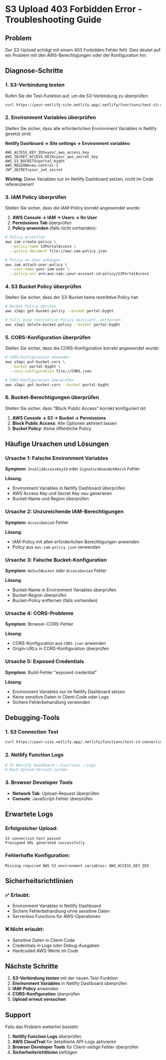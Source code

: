 # S3 Upload 403 Forbidden Error - Troubleshooting Guide

## Problem
Der S3-Upload schlägt mit einem 403 Forbidden Fehler fehl. Dies deutet auf ein Problem mit den AWS-Berechtigungen oder der Konfiguration hin.

## Diagnose-Schritte

### 1. S3-Verbindung testen
Rufen Sie die Test-Funktion auf, um die S3-Verbindung zu überprüfen:

```bash
curl https://your-netlify-site.netlify.app/.netlify/functions/test-s3-connection
```

### 2. Environment Variables überprüfen
Stellen Sie sicher, dass alle erforderlichen Environment Variables in Netlify gesetzt sind:

**Netlify Dashboard → Site settings → Environment variables:**

```env
AWS_ACCESS_KEY_IDX=your_aws_access_key
AWS_SECRET_ACCESS_KEYX=your_aws_secret_key
AWS_S3_BUCKETX=portal-byght
AWS_REGIONX=eu-central-1
JWT_SECRET=your_jwt_secret
```

**Wichtig**: Diese Variablen nur im Netlify Dashboard setzen, nicht im Code referenzieren!

### 3. IAM Policy überprüfen
Stellen Sie sicher, dass die IAM-Policy korrekt angewendet wurde:

1. **AWS Console → IAM → Users → Ihr User**
2. **Permissions Tab** überprüfen
3. **Policy anwenden** (falls nicht vorhanden):

```bash
# Policy erstellen
aws iam create-policy \
  --policy-name S3PortalAccess \
  --policy-document file://aws-iam-policy.json

# Policy an User anhängen
aws iam attach-user-policy \
  --user-name your-iam-user \
  --policy-arn arn:aws:iam::your-account-id:policy/S3PortalAccess
```

### 4. S3 Bucket Policy überprüfen
Stellen Sie sicher, dass der S3-Bucket keine restriktive Policy hat:

```bash
# Bucket Policy abrufen
aws s3api get-bucket-policy --bucket portal-byght

# Falls eine restriktive Policy existiert, entfernen:
aws s3api delete-bucket-policy --bucket portal-byght
```

### 5. CORS-Konfiguration überprüfen
Stellen Sie sicher, dass die CORS-Konfiguration korrekt angewendet wurde:

```bash
# CORS-Konfiguration anwenden
aws s3api put-bucket-cors \
  --bucket portal-byght \
  --cors-configuration file://CORS.json

# CORS-Konfiguration überprüfen
aws s3api get-bucket-cors --bucket portal-byght
```

### 6. Bucket-Berechtigungen überprüfen
Stellen Sie sicher, dass "Block Public Access" korrekt konfiguriert ist:

1. **AWS Console → S3 → Bucket → Permissions**
2. **Block Public Access**: Alle Optionen aktiviert lassen
3. **Bucket Policy**: Keine öffentliche Policy

## Häufige Ursachen und Lösungen

### Ursache 1: Falsche Environment Variables
**Symptom**: `InvalidAccessKeyId` oder `SignatureDoesNotMatch` Fehler

**Lösung**: 
- Environment Variables in Netlify Dashboard überprüfen
- AWS Access Key und Secret Key neu generieren
- Bucket-Name und Region überprüfen

### Ursache 2: Unzureichende IAM-Berechtigungen
**Symptom**: `AccessDenied` Fehler

**Lösung**:
- IAM-Policy mit allen erforderlichen Berechtigungen anwenden
- Policy aus `aws-iam-policy.json` verwenden

### Ursache 3: Falsche Bucket-Konfiguration
**Symptom**: `NoSuchBucket` oder `AccessDenied` Fehler

**Lösung**:
- Bucket-Name in Environment Variables überprüfen
- Bucket-Region überprüfen
- Bucket-Policy entfernen (falls vorhanden)

### Ursache 4: CORS-Probleme
**Symptom**: Browser-CORS-Fehler

**Lösung**:
- CORS-Konfiguration aus `CORS.json` anwenden
- Origin-URLs in CORS-Konfiguration überprüfen

### Ursache 5: Exposed Credentials
**Symptom**: Build-Fehler "exposed credential"

**Lösung**:
- Environment Variables nur im Netlify Dashboard setzen
- Keine sensitive Daten in Client-Code oder Logs
- Sichere Fehlerbehandlung verwenden

## Debugging-Tools

### 1. S3 Connection Test
```bash
curl https://your-site.netlify.app/.netlify/functions/test-s3-connection
```

### 2. Netlify Function Logs
```bash
# In Netlify Dashboard → Functions → Logs
# Nach Upload-Versuch suchen
```

### 3. Browser Developer Tools
- **Network Tab**: Upload-Request überprüfen
- **Console**: JavaScript-Fehler überprüfen

## Erwartete Logs

### Erfolgreicher Upload:
```
S3 connection test passed
Presigned URL generated successfully
```

### Fehlerhafte Konfiguration:
```
Missing required AWS S3 environment variables: AWS_ACCESS_KEY_IDX
```

## Sicherheitsrichtlinien

### ✅ Erlaubt:
- Environment Variables in Netlify Dashboard
- Sichere Fehlerbehandlung ohne sensitive Daten
- Serverless Functions für AWS-Operationen

### ❌ Nicht erlaubt:
- Sensitive Daten in Client-Code
- Credentials in Logs oder Debug-Ausgaben
- Hardcoded AWS-Werte im Code

## Nächste Schritte

1. **S3-Verbindung testen** mit der neuen Test-Funktion
2. **Environment Variables** in Netlify Dashboard überprüfen
3. **IAM-Policy** anwenden
4. **CORS-Konfiguration** überprüfen
5. **Upload erneut versuchen**

## Support

Falls das Problem weiterhin besteht:
1. **Netlify Function Logs** überprüfen
2. **AWS CloudTrail** für detaillierte API-Logs aktivieren
3. **Browser Developer Tools** für Client-seitige Fehler überprüfen
4. **Sicherheitsrichtlinien** befolgen
